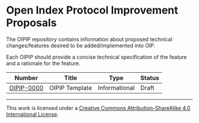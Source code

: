 # Open Index Protocol Improvement Proposals

The OIPIP repository contains information about proposed technical changes/features desired to be added/implemented into OIP.

Each OIPIP should provide a concise technical specification of the feature and a rationale for the feature.

| Number                      | Title                                                        | Type          | Status |
| --------------------------- | ------------------------------------------------------------ | ------------- | ------ |
| [OIPIP-0000](oipip-0000.md) | OIPIP Template                                               | Informational | Draft  |

---

This work is licensed under a [Creative Commons Attribution-ShareAlike 4.0 International License](https://creativecommons.org/licenses/by-sa/4.0/).